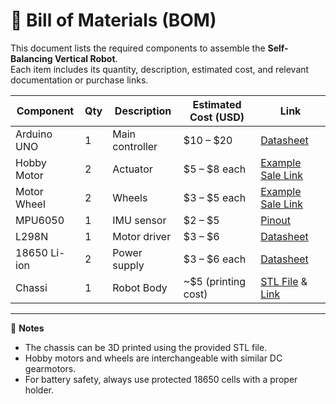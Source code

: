 # 🧾 Bill of Materials (BOM)

This document lists the required components to assemble the **Self-Balancing Vertical Robot**.  
Each item includes its quantity, description, estimated cost, and relevant documentation or purchase links.

| Component    | Qty | Description     | Estimated Cost (USD) | Link                                                                                                                             |
| ------------ | --- | --------------- | -------------------- | -------------------------------------------------------------------------------------------------------------------------------- |
| Arduino UNO  | 1   | Main controller | $10 – $20            | [Datasheet](https://docs.arduino.cc/resources/datasheets/A000066-datasheet.pdf)                                                  |
| Hobby Motor  | 2   | Actuator        | $5 – $8 each         | [Example Sale Link](https://www.botnroll.com/en/dc-motor/2975-hobby-gearmotor-200rpm-65mm-wheel.html)                            |
| Motor Wheel  | 2   | Wheels          | $3 – $5 each         | [Example Sale Link](https://www.botnroll.com/en/dc-motor/2975-hobby-gearmotor-200rpm-65mm-wheel.html)                            |
| MPU6050      | 1   | IMU sensor      | $2 – $5              | [Pinout](https://components101.com/sensors/mpu6050-module)                                                                       |
| L298N        | 1   | Motor driver    | $3 – $6              | [Datasheet](https://www.handsontec.com/dataspecs/L298N%20Motor%20Driver.pdf)                                                     |
| 18650 Li-ion | 2   | Power supply    | $3 – $6 each         | [Datasheet](https://www.mouser.com/datasheet/2/855/ASR00050_18650_2500mAh-3078640.pdf)                                           |
| Chassi       | 1   | Robot Body      | ~$5 (printing cost)  | [STL File](hardware/robot_chassi.md) & [Link](https://makerworld.com/en/models/1538080-balancing-robot-chassi#profileId-1613796) |

---

📌 **Notes**

- The chassis can be 3D printed using the provided STL file.
- Hobby motors and wheels are interchangeable with similar DC gearmotors.
- For battery safety, always use protected 18650 cells with a proper holder.
